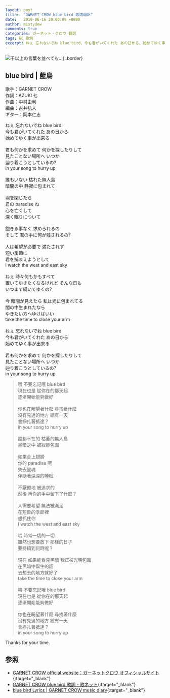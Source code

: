 ```yaml
---
layout: post
title:  "GARNET CROW blue bird 歌詞翻訳"
date:   2019-06-16 20:00:09 +0800
author: mistydew
comments: true
categories: ガーネット・クロウ 翻訳
tags: GC 歌詞
excerpt: ねぇ 忘れないでね blue bird、今も君がいてくれた あの日から、始めてゆく事が出来る。
---
```

![千以上の言葉を並べても…](https://raw.githubusercontent.com/mistydew/gc2/master/cover/single/SG04_千以上の言葉を並べても….jpg){:.border}

## blue bird | 藍鳥

歌手：GARNET CROW<br>
作詞：AZUKI 七<br>
作曲：中村由利<br>
編曲：古井弘人<br>
ギター：岡本仁志

<div class="lyric-original">
<p>
ねぇ 忘れないでね blue bird<br>
今も君がいてくれた あの日から<br>
始めてゆく事が出来る<br>
<br>
君も何かを求めて 何かを探したりして<br>
見たことない場所へ いつか<br>
辿り着こうとしているの?<br>
in your song to hurry up<br>
<br>
誰もいない 枯れた無人島<br>
暗闇の中 静寂に包まれて<br>
<br>
羽を閉じたら<br>
君の paradise ね<br>
心を亡くして<br>
深く眠りについて<br>
<br>
飽きる事なく 求められるの<br>
そして 君の手に何が残されるの?<br>
<br>
人は希望が必要で 満たされず<br>
短い季節に<br>
君を捕まえようとして<br>
I watch the west and east sky<br>
<br>
ねぇ 時々何もかもすべて<br>
置いてゆきたくなるけれど そんな日も<br>
いつまで続いてゆくの?<br>
<br>
今 暗闇が見えたら 私は光に包まれてる<br>
闇の中生まれたなら<br>
ゆきたい方へゆけばいい<br>
take the time to close your arm<br>
<br>
ねぇ 忘れないでね blue bird<br>
今も君がいてくれた あの日から<br>
始めてゆく事が出来る<br>
<br>
君も何かを求めて 何かを探したりして<br>
見たことない場所へ いつか<br>
辿り着こうとしているの?<br>
in your song to hurry up
</p>
</div>

<div class="lyric-translation">
<blockquote>
喂 不要忘記哦 blue bird<br>
現在也是 從你在的那天起<br>
逐漸開始能夠做好<br>
<br>
你也在盼望著什麼 尋找著什麼<br>
沒有見過的地方 總有一天<br>
會掙扎著抵達？<br>
in your song to hurry up<br>
<br>
誰都不在的 枯萎的無人島<br>
黑暗之中 被寂靜包圍<br>
<br>
如果合上翅膀<br>
你的 paradise 啊<br>
失去靈魂<br>
伴隨著深深的睡眠<br>
<br>
不厭倦地 被追求的<br>
然後 再你的手中留下了什麼？<br>
<br>
人需要希望 無法被滿足<br>
在短暫的季節裡<br>
想抓住你<br>
I watch the west and east sky<br>
<br>
喂 時常一切的一切<br>
雖然也想要放下 那樣的日子<br>
要持續到何時呢？<br>
<br>
現在 如果能看見黑暗 我正被光明包圍<br>
在黑暗中誕生的話<br>
去想去的地方就好了<br>
take the time to close your arm<br>
<br>
喂 不要忘記哦 blue bird<br>
現在也是 從你在的那天起<br>
逐漸開始能夠做好<br>
<br>
你也在盼望著什麼 尋找著什麼<br>
沒有見過的地方 總有一天<br>
會掙扎著抵達？<br>
in your song to hurry up
</blockquote>
</div>

Thanks for your time.

## 参照

* [GARNET CROW official website：ガーネットクロウ オフィシャルサイト](http://www.garnetcrow.com){:target="_blank"}
* [GARNET CROW blue bird 歌詞 - 歌ネット](https://www.uta-net.com/song/20135){:target="_blank"}
* [blue bird Lyrics \| GARNET CROW music diary](https://mistydew.github.io/gc/lyrics/original/blue%20bird.html){:target="_blank"}
